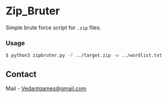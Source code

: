 # Zip_Bruter
Simple brute force script for `.zip` files.

### Usage
```bash
$ python3 zipbruter.py -f ../target.zip -w ../wordlist.txt
```
## Contact
Mail - Vedantgames@gmail.com
